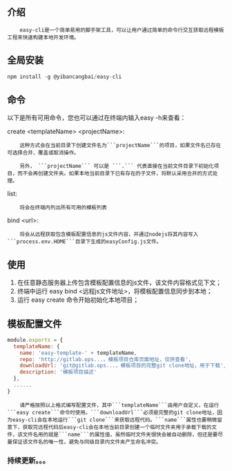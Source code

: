 ## 介绍

 		easy-cli是一个简单易用的脚手架工具，可以让用户通过简单的命令行交互获取远程模板工程来快速构建本地开发环境。

## 全局安装

```javascript
npm install -g @yibancangbai/easy-cli
```

## 命令

以下是所有可用命令，您也可以通过在终端内输入easy -h来查看：

create &lt;templateName&gt; &lt;projectName&gt;: 

 		这种方式会在当前目录下创建文件名为```projectName```的项目，如果文件名已存在可选择合并、覆盖或取消操作。

 		另外， ```projectName``` 可以是 ```.``` 代表直接在当前文件目录下初始化项目，而不会再创建文件夹。如果本地当前目录下已有存在的子文件，将默认采用合并的方式处理。

list:

 		将会在终端内列出所有可用的模板列表

bind &lt;url&gt;:

 		将会从远程获取包含模板配置信息的js文件内容，并通过nodejs将其内容写入```process.env.HOME```目录下生成的easyConfig.js文件。

## 使用

  1. 在任意静态服务器上传包含模板配置信息的js文件，该文件内容格式见下文；
  2. 终端中运行 easy bind &lt;远程js文件地址&gt;，将模板配置信息同步到本地；
  3. 运行 easy create  命令开始初始化本地项目；

## 模板配置文件

```javascript
module.exports = {
  templateName: {
    name: 'easy-template-' + templateName,
    repo: 'http://gitlab.ops...，模板项目仓库页面地址，仅供查看',
    downloadUrl: 'git@gitlab.ops...，模板项目的完整git clone地址，用于下载',
    description: '模板项目描述'
  },
  ......
}
```

 		请严格按照以上格式编写配置文件，其中```templateName```由用户自定义，在运行```easy create```命令时使用。```downloadUrl```必须是完整的git clone地址，因为easy-cli会在本地运行```git clone```来获取远程代码。```name```属性也要稍微留意下，获取完远程代码后easy-cli会在本地当前目录创建一个临时文件夹用于承载下载的文件，该文件名用的就是```name```的属性值，虽然临时文件夹很快会被自动删除，但还是要尽量保证该文件名的唯一性，避免与同级目录内文件夹产生命名冲突。

### 持续更新。。。

